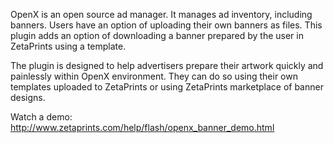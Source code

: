 OpenX is an open source ad manager. It manages ad inventory, including banners.
Users have an option of uploading their own banners as files.
This plugin adds an option of downloading a banner prepared by the user in ZetaPrints using a template.

The plugin is designed to help advertisers prepare their artwork quickly and painlessly within OpenX environment.
They can do so using their own templates uploaded to ZetaPrints or using ZetaPrints marketplace of banner designs.

Watch a demo: http://www.zetaprints.com/help/flash/openx_banner_demo.html